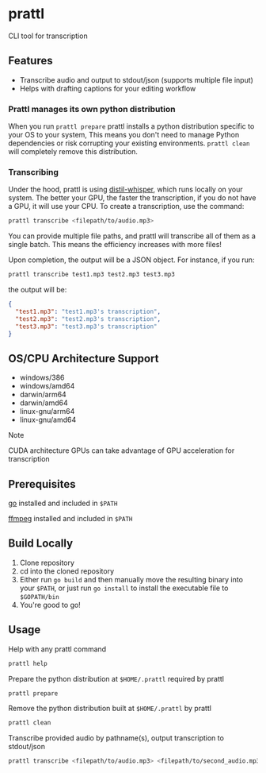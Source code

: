 # prattl

CLI tool for transcription

## Features

- Transcribe audio and output to stdout/json (supports multiple file input)
- Helps with drafting captions for your editing workflow

### Prattl manages its own python distribution

When you run `prattl prepare` prattl installs a python distribution specific to your OS to your system, This means you don't need to manage Python dependencies or risk corrupting your existing environments.
`prattl clean` will completely remove this distribution.

### Transcribing

Under the hood, prattl is using [distil-whisper](https://huggingface.co/distil-whisper/distil-large-v3), which runs locally on your system. The better your GPU, the faster the transcription, if you do not have a GPU, it will use your CPU. To create a transcription, use the command:

```zsh
prattl transcribe <filepath/to/audio.mp3>
```

You can provide multiple file paths, and prattl will transcribe all of them as a single batch. This means the efficiency increases with more files!

Upon completion, the output will be a JSON object. For instance, if you run:

```zsh
prattl transcribe test1.mp3 test2.mp3 test3.mp3
```

the output will be:

```json
{
  "test1.mp3": "test1.mp3's transcription",
  "test2.mp3": "test2.mp3's transcription",
  "test3.mp3": "test3.mp3's transcription"
}
```

## OS/CPU Architecture Support

- windows/386
- windows/amd64
- darwin/arm64
- darwin/amd64
- linux-gnu/arm64
- linux-gnu/amd64

> [!NOTE]
> CUDA architecture GPUs can take advantage of GPU acceleration for transcription

<!-- > **_NOTE:_** CUDA architecture GPUs can take advantage of GPU acceleration for transcription -->

## Prerequisites

[go](https://go.dev/) installed and included in `$PATH`

[ffmpeg](https://www.ffmpeg.org/) installed and included in `$PATH`

## Build Locally

1. Clone repository
2. cd into the cloned repository
3. Either run `go build` and then manually move the resulting binary into your `$PATH`, or just run `go install` to install the executable file to `$GOPATH/bin`
4. You're good to go!

## Usage

Help with any prattl command

```zsh
prattl help
```

Prepare the python distribution at `$HOME/.prattl` required by prattl

```zsh
prattl prepare
```

Remove the python distribution built at `$HOME/.prattl` by prattl

```zsh
prattl clean
```

Transcribe provided audio by pathname(s), output transcription to stdout/json

```zsh
prattl transcribe <filepath/to/audio.mp3> <filepath/to/second_audio.mp3>
```
